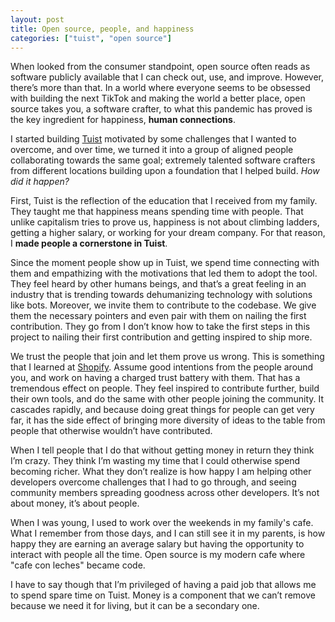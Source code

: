 ```yaml
---
layout: post
title: Open source, people, and happiness
categories: ["tuist", "open source"]
---
```


When looked from the consumer standpoint, open source often reads as software publicly available that I can check out, use, and improve. However, there’s more than that. In a world where everyone seems to be obsessed with building the next TikTok and making the world a better place, open source takes you, a software crafter, to what this pandemic has proved is the key ingredient for happiness, **human connections**.

I started building [Tuist](https://tuist.io) motivated by some challenges that I wanted to overcome, and over time, we turned it into a group of aligned people collaborating towards the same goal; extremely talented software crafters from different locations building upon a foundation that I helped build. _How did it happen?_

First, Tuist is the reflection of the education that I received from my family. They taught me that happiness means spending time with people. That unlike capitalism tries to prove us, happiness is not about climbing ladders, getting a higher salary, or working for your dream company. For that reason, I **made people a cornerstone in Tuist**.

Since the moment people show up in Tuist, we spend time connecting with them and empathizing with the motivations that led them to adopt the tool. They feel heard by other humans beings, and that’s a great feeling in an industry that is trending towards dehumanizing technology with solutions like bots. Moreover, we invite them to contribute to the codebase. We give them the necessary pointers and even pair with them on nailing the first contribution. They go from I don’t know how to take the first steps in this project to nailing their first contribution and getting inspired to ship more.

We trust the people that join and let them prove us wrong. This is something that I learned at [Shopify](https://shopify.com). Assume good intentions from the people around you, and work on having a charged trust battery with them. That has a tremendous effect on people. They feel inspired to contribute further, build their own tools, and do the same with other people joining the community. It cascades rapidly, and because doing great things for people can get very far, it has the side effect of bringing more diversity of ideas to the table from people that otherwise wouldn’t have contributed.

When I tell people that I do that without getting money in return they think I’m crazy. They think I’m wasting my time that I could otherwise spend becoming richer.
What they don’t realize is how happy I am helping other developers overcome challenges that I had to go through, and seeing community members spreading goodness across other developers. It’s not about money, it’s about people.

When I was young, I used to work over the weekends in my family's cafe. What I remember from those days, and I can still see it in my parents, is how happy they are earning an average salary but having the opportunity to interact with people all the time. Open source is my modern cafe where "cafe con leches" became code.

I have to say though that I’m privileged of having a paid job that allows me to spend spare time on Tuist. Money is a component that we can’t remove because we need it for living, but it can be a secondary one.
